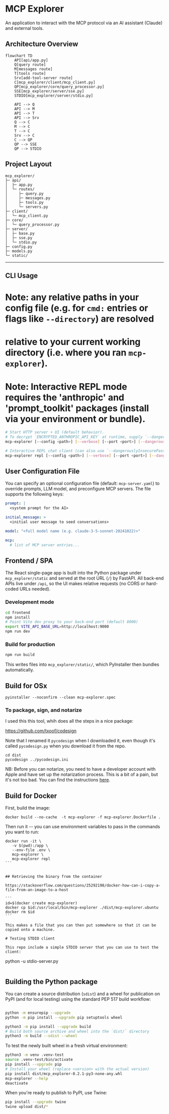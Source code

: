 # MCP Explorer

An application to interact with the MCP protocol via an AI assistant (Claude) and external tools.

## Architecture Overview

```mermaid
flowchart TD
    API[api/app.py]
    Q[query route]
    M[messages route]
    T[tools route]
    Srv[add-tool-server route]
    C[mcp_explorer/client/mcp_client.py]
    QP[mcp_explorer/core/query_processor.py]
    SSE[mcp_explorer/server/sse.py]
    STDIO[mcp_explorer/server/stdio.py]

    API --> Q
    API --> M
    API --> T
    API --> Srv
    Q --> C
    M --> C
    T --> C
    Srv --> C
    C --> QP
    QP --> SSE
    QP --> STDIO
```

## Project Layout

```text
mcp_explorer/
├─ api/
│  ├─ app.py
│  └─ routes/
│     ├─ query.py
│     ├─ messages.py
│     ├─ tools.py
│     └─ servers.py
├─ client/
│  └─ mcp_client.py
├─ core/
│  └─ query_processor.py
├─ server/
│  ├─ base.py
│  ├─ sse.py
│  └─ stdio.py
├─ config.py
├─ models.py
└─ static/
```

---

## CLI Usage

# Note: any relative paths in your config file (e.g. for `cmd:` entries or flags like `--directory`) are resolved

# relative to your current working directory (i.e. where you ran `mcp-explorer`).

#

# Note: Interactive REPL mode requires the 'anthropic' and 'prompt_toolkit' packages (install via your environment or bundle).

```bash
# Start HTTP server + UI (default behavior).
# To decrypt `ENCRYPTED_ANTHROPIC_API_KEY` at runtime, supply `--dangerouslyInsecurePassword`.
mcp-explorer [--config <path>] [--verbose] [--port <port>] [--dangerouslyInsecurePassword]

# Interactive REPL chat client (can also use `--dangerouslyInsecurePassword`)
mcp-explorer repl [--config <path>] [--verbose] [--port <port>] [--dangerouslyInsecurePassword]
```

## User Configuration File

You can specify an optional configuration file (default: `mcp-server.yaml`) to override prompts, LLM model, and preconfigure MCP servers. The file supports the following keys:

```yaml
prompt: |
  <system prompt for the AI>

initial_message: >
  <initial user message to seed conversations>

model: "<full model name (e.g. claude-3-5-sonnet-20241022)>"

mcp:
  # list of MCP server entries...
```

## Frontend / SPA

The React single-page app is built into the Python package under `mcp_explorer/static`
and served at the root URL (`/`) by FastAPI. All back-end APIs live under `/api`,
so the UI makes relative requests (no CORS or hard-coded URLs needed).

### Development mode

```bash
cd frontend
npm install
# Point Vite dev proxy to your back-end port (default 8000)
export VITE_API_BASE_URL=http://localhost:9000
npm run dev
```

### Build for production

```bash
npm run build
```

This writes files into `mcp_explorer/static/`, which PyInstaller then bundles automatically.

## Build for OSx

```
pyinstaller --noconfirm --clean mcp-explorer.spec
```

### To package, sign, and notarize

I used this this tool, whih does all the steps in a nice package:

https://github.com/txoof/codesign

Note that I renamed it `pycodesign` when I downloaded it, even though it's called `pycodesign.py` when you download it from the repo.

```
cd dist
pycodesign ../pycodesign.ini
```

NB: Before you can notarize, you need to have a developer account with Apple and have set up the notarization process. This is a bit of a pain, but it's not too bad. You can find the instructions [here](https://developer.apple.com/documentation/security/notarizing_macos_software_before_distribution).

## Build for Docker

First, build the image:

```
docker build --no-cache  -t mcp-explorer -f mcp-explorer.Dockerfile .
```

Then run it -- you can use environment variables to pass in the commands you want to run:

````
docker run -it \
   -v $(pwd):/app \
   --env-file .env \
   mcp-explorer \
   mcp-explorer repl
```


## Retrieving the binary from the container

https://stackoverflow.com/questions/25292198/docker-how-can-i-copy-a-file-from-an-image-to-a-host

```
id=$(docker create mcp-explorer)
docker cp $id:/usr/local/bin/mcp-explorer ./dist/mcp-explorer.ubuntu
docker rm $id
```

This makes a file that you can then put somewhere so that it can be copied onto a machine.

# Testing STDIO client

This repo include a simple STDIO server that you can use to test the client:

````

python -u stdio-server.py

```

```

## Building the Python package

You can create a source distribution (`sdist`) and a wheel for publication on PyPI (and for local testing) using the standard PEP 517 build workflow:

```bash

python -m ensurepip --upgrade
python -m pip install --upgrade pip setuptools wheel

python3 -m pip install --upgrade build
# Build both source archive and wheel into the `dist/` directory
python3 -m build --sdist --wheel
```

To test the newly built wheel in a fresh virtual environment:

```bash
python3 -m venv .venv-test
source .venv-test/bin/activate
pip install --upgrade pip
# Install your wheel (replace <version> with the actual version)
pip install dist/mcp_explorer-0.2.1-py3-none-any.whl
mcp-explorer --help
deactivate
```

When you're ready to publish to PyPI, use Twine:

```bash
pip install --upgrade twine
twine upload dist/*
```
